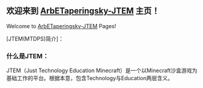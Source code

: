 ## 欢迎来到 [ArbETaperingsky-JTEM](https://arbetaperingsky.github.io/) 主页！
Welcome to [ArbETaperingsky-JTEM](https://arbetaperingsky.github.io/) Pages!

[JTEM(MTDPS)简介]：
### 什么是JTEM：
JTEM（Just Technology Education Minecraft）是一个以Minecraft沙盒游戏为基础工作的平台。根据本意，包含Technology与Education两层含义。
